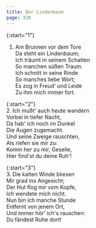 ```yaml
---
title: Der Lindenbaum
page: 328
---  
```



{:start="1"}  
1. Am Brunnen vor dem Tore  
Da steht ein Lindenbaum;  
Ich träumt in seinem Schatten  
So manchen süßen Traum.  
Ich schnitt in seine Rinde  
So manches liebe Wort;  
Es zog in Freud' und Leide  
Zu ihm mich immer fort.  


{:start="2"}  
2. Ich mußt' auch heute wandern  
Vorbei in tiefer Nacht,  
Da hab' ich noch im Dunkel  
Die Augen zugemacht.  
Und seine Zweige rauschten,  
Als riefen sie mir zu:  
Komm her zu mir, Geselle,  
Hier find'st du deine Ruh'!  


{:start="3"}  
3. Die kalten Winde bliesen  
Mir grad ins Angesicht;  
Der Hut flog mir vom Kopfe,  
Ich wendete mich nicht.  
Nun bin ich manche Stunde  
Entfernt von jenem Ort,  
Und immer hör' ich's rauschen:  
Du fändest Ruhe dort!  